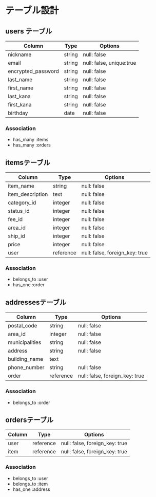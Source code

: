 # テーブル設計

## users テーブル

| Column             | Type   | Options                  |
| ------------------ | ------ | ------------------------ |
| nickname           | string | null: false              |
| email              | string | null: false, unique:true |
| encrypted_password | string | null: false              |
| last_name          | string | null: false              |
| first_name         | string | null: false              |
| last_kana          | string | null: false              |
| first_kana         | string | null: false              |
| birthday           | date   | null: false              |

### Association

- has_many :items
- has_many :orders


## itemsテーブル

| Column             | Type      |  Options                       |
| ------------------ | --------- | ------------------------------ |
| item_name          | string    | null: false                    |
| item_description   | text      | null: false                    |
| category_id        | integer   | null: false                    |
| status_id          | integer   | null: false                    |
| fee_id             | integer   | null: false                    |
| area_id            | integer   | null: false                    |
| ship_id            | integer   | null: false                    |
| price              | integer   | null: false                    |
| user               | reference | null: false, foreign_key: true |

### Association

- belongs_to :user
- has_one :order


## addressesテーブル

| Column             | Type      |  Options                       |
| ------------------ | --------- | ------------------------------ |
| postal_code        | string    | null: false                    |
| area_id            | integer   | null: false                    |
| municipalities     | string    | null: false                    |
| address            | string    | null: false                    |
| building_name      | text      |                                |
| phone_number       | string    | null: false                    |
| order               | reference | null: false, foreign_key: true |

### Association

- belongs_to :order

## ordersテーブル

| Column             | Type      |  Options                       |
| ------------------ | --------- | ------------------------------ |
| user               | reference | null: false, foreign_key: true |
| item               | reference | null: false, foreign_key: true |

### Association

- belongs_to :user
- belongs_to :item
- has_one :address